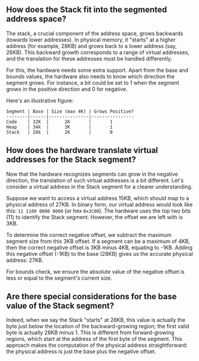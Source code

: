 ## How does the Stack fit into the segmented address space?

The stack, a crucial component of the address space, grows backwards (towards lower addresses). In physical memory, it "starts" at a higher address (for example, 28KB) and grows back to a lower address (say, 26KB). This backward growth corresponds to a range of virtual addresses, and the translation for these addresses must be handled differently. 

For this, the hardware needs some extra support. Apart from the base and bounds values, the hardware also needs to know which direction the segment grows. For instance, a bit could be set to 1 when the segment grows in the positive direction and 0 for negative. 

Here's an illustrative figure:

```ascii
Segment | Base | Size (max 4K) | Grows Positive?
--------|------|---------------|----------------
Code    | 32K  |      2K       |       1
Heap    | 34k  |      3K       |       1
Stack   | 28k  |      2K       |       0
```

## How does the hardware translate virtual addresses for the Stack segment?

Now that the hardware recognizes segments can grow in the negative direction, the translation of such virtual addresses is a bit different. Let's consider a virtual address in the Stack segment for a clearer understanding.

Suppose we want to access a virtual address 15KB, which should map to a physical address of 27KB. In binary form, our virtual address would look like this: `11 1100 0000 0000` (or hex `0x3C00`). The hardware uses the top two bits (11) to identify the Stack segment. However, the offset we are left with is 3KB. 

To determine the correct negative offset, we subtract the maximum segment size from this 3KB offset. If a segment can be a maximum of 4KB, then the correct negative offset is 3KB minus 4KB, equating to -1KB. Adding this negative offset (-1KB) to the base (28KB) gives us the accurate physical address: 27KB.

For bounds check, we ensure the absolute value of the negative offset is less or equal to the segment's current size.

## Are there special considerations for the base value of the Stack segment?

Indeed, when we say the Stack "starts" at 28KB, this value is actually the byte just below the location of the backward-growing region; the first valid byte is actually 28KB minus 1. This is different from forward-growing regions, which start at the address of the first byte of the segment. This approach makes the computation of the physical address straightforward: the physical address is just the base plus the negative offset.
